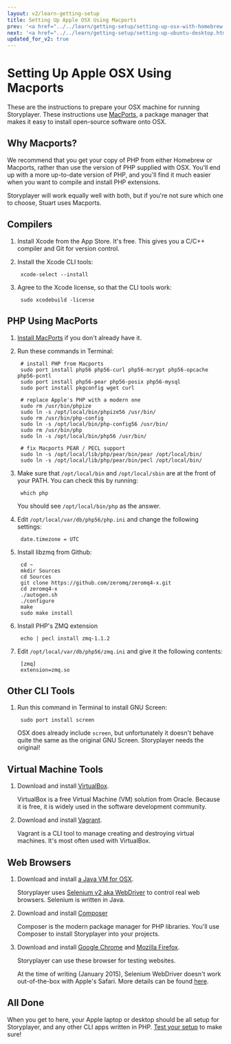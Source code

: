 ```yaml
---
layout: v2/learn-getting-setup
title: Setting Up Apple OSX Using Macports
prev: '<a href="../../learn/getting-setup/setting-up-osx-with-homebrew.html">Prev: Setting Up Apple OSX Using Homebrew</a>'
next: '<a href="../../learn/getting-setup/setting-up-ubuntu-desktop.html">Next: Setting Up Ubuntu Desktop</a>'
updated_for_v2: true
---
```


# Setting Up Apple OSX Using Macports

These are the instructions to prepare your OSX machine for running Storyplayer. These instructions use [MacPorts](http://www.macports.org), a package manager that makes it easy to install open-source software onto OSX.

## Why Macports?

We recommend that you get your copy of PHP from either Homebrew or Macports, rather than use the version of PHP supplied with OSX. You'll end up with a more up-to-date version of PHP, and you'll find it much easier when you want to compile and install PHP extensions.

Storyplayer will work equally well with both, but if you're not sure which one to choose, Stuart uses Macports.

## Compilers

1. Install Xcode from the App Store. It's free. This gives you a C/C++ compiler and Git for version control.
1. Install the Xcode CLI tools:

        xcode-select --install

1. Agree to the Xcode license, so that the CLI tools work:

        sudo xcodebuild -license

## PHP Using MacPorts

1. [Install MacPorts](http://www.macports.org) if you don't already have it.
1. Run these commands in Terminal:

        # install PHP from Macports
        sudo port install php56 php56-curl php56-mcrypt php56-opcache php56-pcntl
        sudo port install php56-pear php56-posix php56-mysql
        sudo port install pkgconfig wget curl

        # replace Apple's PHP with a modern one
        sudo rm /usr/bin/phpize
        sudo ln -s /opt/local/bin/phpize56 /usr/bin/
        sudo rm /usr/bin/php-config
        sudo ln -s /opt/local/bin/php-config56 /usr/bin/
        sudo rm /usr/bin/php
        sudo ln -s /opt/local/bin/php56 /usr/bin/

        # fix Macports PEAR / PECL support
        sudo ln -s /opt/local/lib/php/pear/bin/pear /opt/local/bin/
        sudo ln -s /opt/local/lib/php/pear/bin/pecl /opt/local/bin/

1. Make sure that `/opt/local/bin` and `/opt/local/sbin` are at the front of your PATH. You can check this by running:

        which php

    You should see `/opt/local/bin/php` as the answer.

1. Edit `/opt/local/var/db/php56/php.ini` and change the following settings:

        date.timezone = UTC

1. Install libzmq from Github:

        cd ~
        mkdir Sources
        cd Sources
        git clone https://github.com/zeromq/zeromq4-x.git
        cd zeromq4-x
        ./autogen.sh
        ./configure
        make
        sudo make install

1. Install PHP's ZMQ extension

        echo | pecl install zmq-1.1.2

1. Edit `/opt/local/var/db/php56/zmq.ini` and give it the following contents:

        [zmq]
        extension=zmq.so

## Other CLI Tools

1. Run this command in Terminal to install GNU Screen:

        sudo port install screen

   OSX does already include `screen`, but unfortunately it doesn't behave quite the same as the original GNU Screen. Storyplayer needs the original!

## Virtual Machine Tools

1. Download and install [VirtualBox](http://virtualbox.org).

   VirtualBox is a free Virtual Machine (VM) solution from Oracle.  Because it is free, it is widely used in the software development community.

1. Download and install [Vagrant](http://vagrantup.com).

   Vagrant is a CLI tool to manage creating and destroying virtual machines.  It's most often used with VirtualBox.

## Web Browsers

1. Download and install [a Java VM for OSX](http://www.java.com).

   Storyplayer uses [Selenium v2 aka WebDriver](http://www.seleniumhq.org) to control real web browsers. Selenium is written in Java.

1. Download and install [Composer](https://getcomposer.org/download/)

   Composer is the modern package manager for PHP libraries. You'll use Composer to install Storyplayer into your projects.

1. Download and install [Google Chrome](https://www.google.com/chrome/) and [Mozilla Firefox](https://www.mozilla.org).

   Storyplayer can use these browser for testing websites.

   At the time of writing (January 2015), Selenium WebDriver doesn't work out-of-the-box with Apple's Safari. More details can be found [here](../../using/web-browsers/osx-safari.html).

## All Done

When you get to here, your Apple laptop or desktop should be all setup for Storyplayer, and any other CLI apps written in PHP. [Test your setup](testing-your-setup.html) to make sure!
